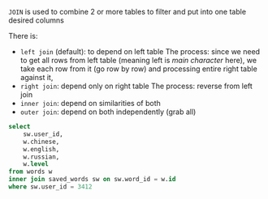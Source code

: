 `JOIN` is used to combine 2 or more tables to filter and put into one table desired columns


There is:
 - `left join` (default): to depend on left table
   The process: since we need to get all rows from left table (meaning left is *main character* here), we take each row from it (go row by row) and processing entire right table against it,
 - `right join`: depend only on right table
   The process: reverse from left join
 - `inner join`: depend on similarities of both
 - `outer join`: depend on both independently (grab all)

```sql
select
	sw.user_id,
	w.chinese,
	w.english,
	w.russian,
	w.level
from words w
inner join saved_words sw on sw.word_id = w.id
where sw.user_id = 3412
```
 